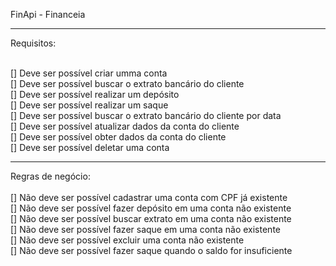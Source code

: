 FinApi - Financeia
<hr>
Requisitos: <br><br>

[] Deve ser possível criar umma conta <br>
[] Deve ser possível buscar o extrato bancário do cliente <br>
[] Deve ser possível realizar um depósito <br>
[] Deve ser possível realizar um saque<br>
[] Deve ser possível buscar o extrato bancário do cliente por data<br>
[] Deve ser possível atualizar dados da conta do cliente<br>
[] Deve ser possível obter dados da conta do cliente<br>
[] Deve ser possível deletar uma conta<br>
<hr>
Regras de negócio: <br><br>
[] Não deve ser possível cadastrar uma conta com CPF já existente <br>
[] Não deve ser possível fazer depósito em uma conta não existente<br>
[] Não deve ser possível buscar extrato em uma conta não existente<br>
[] Não deve ser possível fazer saque em uma conta não existente<br>
[] Não deve ser possível excluir uma conta não existente<br>
[] Não deve ser possível fazer saque quando o saldo for insuficiente<br>